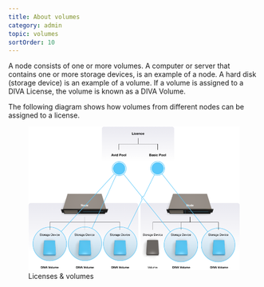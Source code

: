 ```yaml
---
title: About volumes
category: admin
topic: volumes
sortOrder: 10
---
```


A node consists of one or more volumes. A computer or server that contains one or more storage devices, is an example of a node. A hard disk (storage device) is an example of a volume. If a volume is assigned to a DIVA License, the volume is known as a DIVA Volume.

The following diagram shows how volumes from different nodes can be assigned to a license.

<figure>
  <img src="/images/v2/fusion/license-03.png" alt="Licenses & Volumes"/>
  <figcaption>Licenses & volumes</figcaption>
</figure>

